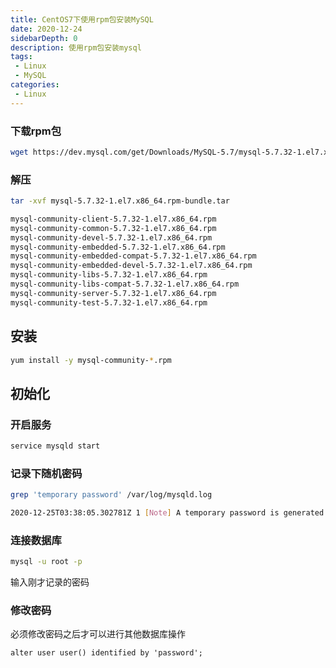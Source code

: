 ```yaml
---
title: CentOS7下使用rpm包安装MySQL
date: 2020-12-24
sidebarDepth: 0
description: 使用rpm包安装mysql
tags:
 - Linux
 - MySQL
categories: 
 - Linux
---
```


### 下载rpm包
``` sh
wget https://dev.mysql.com/get/Downloads/MySQL-5.7/mysql-5.7.32-1.el7.x86_64.rpm-bundle.tar
```
### 解压
``` sh
tar -xvf mysql-5.7.32-1.el7.x86_64.rpm-bundle.tar

mysql-community-client-5.7.32-1.el7.x86_64.rpm
mysql-community-common-5.7.32-1.el7.x86_64.rpm
mysql-community-devel-5.7.32-1.el7.x86_64.rpm
mysql-community-embedded-5.7.32-1.el7.x86_64.rpm
mysql-community-embedded-compat-5.7.32-1.el7.x86_64.rpm
mysql-community-embedded-devel-5.7.32-1.el7.x86_64.rpm
mysql-community-libs-5.7.32-1.el7.x86_64.rpm
mysql-community-libs-compat-5.7.32-1.el7.x86_64.rpm
mysql-community-server-5.7.32-1.el7.x86_64.rpm
mysql-community-test-5.7.32-1.el7.x86_64.rpm
``` 
## 安装
``` sh
yum install -y mysql-community-*.rpm
```
## 初始化
### 开启服务
``` sh
service mysqld start
```
### 记录下随机密码
``` sh
grep 'temporary password' /var/log/mysqld.log

2020-12-25T03:38:05.302781Z 1 [Note] A temporary password is generated for root@localhost: cqU?bpQ3BFM.
```
### 连接数据库
``` sh
mysql -u root -p
```
输入刚才记录的密码
### 修改密码
必须修改密码之后才可以进行其他数据库操作
``` mysql
alter user user() identified by 'password';
```